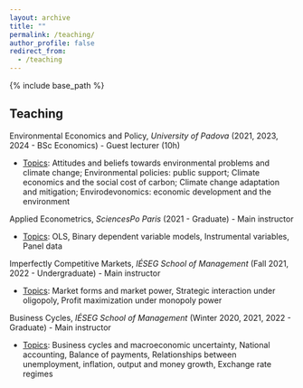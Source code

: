 ```yaml
---
layout: archive
title: ""
permalink: /teaching/
author_profile: false
redirect_from:
  - /teaching
---
```


{% include base_path %}


## Teaching

Environmental Economics and Policy, _University of Padova_ (2021, 2023, 2024 - BSc Economics) - Guest lecturer (10h)

- <ins>Topics</ins>: Attitudes and beliefs towards environmental problems and climate change; Environmental policies: public support; Climate economics and the social cost of carbon; Climate change adaptation and mitigation; Envirodevonomics: economic development and the environment

Applied Econometrics, _SciencesPo Paris_ (2021 - Graduate) - Main instructor

- <ins>Topics</ins>: OLS, Binary dependent variable models, Instrumental variables, Panel data

Imperfectly Competitive Markets, _IÉSEG School of Management_  (Fall 2021, 2022 - Undergraduate) - Main instructor

- <ins>Topics</ins>: Market forms and market power, Strategic interaction under oligopoly, Profit maximization under monopoly power

Business Cycles, _IÉSEG School of Management_ (Winter 2020, 2021, 2022 - Graduate) - Main instructor

- <ins>Topics</ins>: Business cycles and macroeconomic uncertainty, National accounting, Balance of payments, Relationships between unemployment, inflation, output and money growth, Exchange rate regimes
